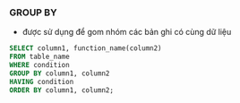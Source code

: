 ### GROUP BY
- được sử dụng để gom nhóm các bản ghi có cùng dữ liệu

```sql
SELECT column1, function_name(column2)
FROM table_name
WHERE condition
GROUP BY column1, column2
HAVING condition
ORDER BY column1, column2;
```
